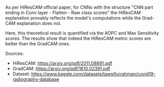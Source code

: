 As per HiResCAM official paper, for CNNs with the structure "CNN part ending in Conv layer - Flatten - Raw class scores" the HiResCAM explanation provably reflects the model's computations while the Grad-CAM explanation does not.

Here, this theoretical result is quantified via the AOPC and Max Sensitivity scores. The results show that indeed the HiResCAM metric scores are better than the GradCAM ones.

Sources:
- HiResCAM: https://arxiv.org/pdf/2011.08891.pdf
- GradCAM: https://arxiv.org/pdf/1610.02391.pdf
- Dataset: https://www.kaggle.com/datasets/tawsifurrahman/covid19-radiography-database
